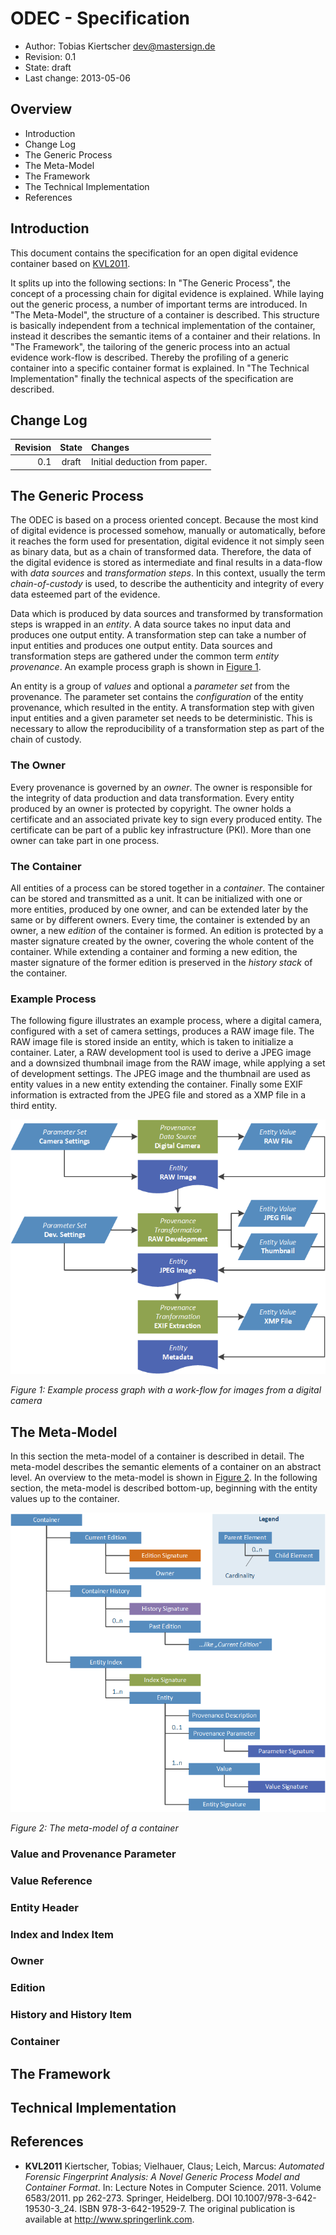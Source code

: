 ODEC - Specification
====================

* Author: Tobias Kiertscher <dev@mastersign.de>
* Revision: 0.1
* State: draft
* Last change: 2013-05-06

## Overview

+ Introduction
+ Change Log
+ The Generic Process
+ The Meta-Model
+ The Framework
+ The Technical Implementation
+ References

## Introduction

This document contains the specification for an open digital evidence container 
based on [KVL2011][].

It splits up into the following sections: In "The Generic Process", the concept
of a processing chain for digital evidence is explained. While laying out the
generic process, a number of important terms are introduced. 
In "The Meta-Model", the structure of a container is described. This structure 
is basically independent from a technical implementation of the container, 
instead it describes the semantic items of a container and their relations.
In "The Framework", the tailoring of the generic process into an actual evidence
work-flow is described. Thereby the profiling of a generic container into a
specific container format is explained. In "The Technical Implementation" 
finally the technical aspects of the specification are described.

## Change Log

| Revision |   State   | Changes
| -------: | :-------: | :---------------------------------------------------
|      0.1 | draft     | Initial deduction from paper.

## The Generic Process

The ODEC is based on a process oriented concept. Because the most kind of 
digital evidence is processed somehow, manually or automatically, before 
it reaches the form used for presentation, digital evidence it not simply 
seen as binary data, but as a chain of transformed data. Therefore, the data 
of the digital evidence is stored as intermediate and final results in a 
data-flow with *data sources* and *transformation steps*. In this context,
usually the term *chain-of-custody* is used, to describe the authenticity and
integrity of every data esteemed part of the evidence.

Data which is produced by data sources and transformed by transformation steps 
is wrapped in an *entity*. A data source takes no input data and produces one 
output entity. A transformation step can take a number of input entities and 
produces one output entity. Data sources and transformation steps are gathered 
under the common term *entity provenance*. An example process graph is shown 
in [Figure 1](#fig_example-process-graph).

An entity is a group of *values* and optional a *parameter set* from the 
provenance. The parameter set contains the *configuration* of the entity 
provenance, which resulted in the entity. A transformation step with given 
input entities and a given parameter set needs to be deterministic. 
This is necessary to allow the reproducibility of a transformation step as 
part of the chain of custody.

### The Owner

Every provenance is governed by an *owner*. The owner is responsible for the 
integrity of data production and data transformation. Every entity produced 
by an owner is protected by copyright. The owner holds a certificate and an 
associated private key to sign every produced entity. The certificate can be 
part of a public key infrastructure (PKI). More than one owner can take part 
in one process.

### The Container

All entities of a process can be stored together in a *container*. The container 
can be stored and transmitted as a unit. It can be initialized with one or more 
entities, produced by one owner, and can be extended later by the same or by 
different owners. Every time, the container is extended by an owner, a new 
*edition* of the container is formed. An edition is protected by a master 
signature created by the owner, covering the whole content of the container. 
While extending a container and forming a new edition, the master signature of 
the former edition is preserved in the *history stack* of the container.

### Example Process

The following figure illustrates an example process, where a digital camera, 
configured with a set of camera settings, produces a RAW image file.
The RAW image file is stored inside an entity, which is taken to initialize 
a container. Later, a RAW development tool is used to derive a JPEG image and 
a downsized thumbnail image from the RAW image, while applying a set of 
development settings. The JPEG image and the thumbnail are used as entity values 
in a new entity extending the container. Finally some EXIF information is 
extracted from the JPEG file and stored as a XMP file in a third entity.

<a id="fig_example-process-graph"></a>
![Example Process][fig:example-process-graph]

*Figure 1: Example process graph with a work-flow for images from a digital camera*

## The Meta-Model

In this section the meta-model of a container is described in detail.
The meta-model describes the semantic elements of a container on an abstract 
level. An overview to the meta-model is shown in [Figure 2](#fig_structure). 
In the following section, the meta-model is described bottom-up, beginning with 
the entity values up to the container.

<a id="fig_structure"></a>
![ODEC Meta-Model][fig:structure]

*Figure 2: The meta-model of a container*

### Value and Provenance Parameter

### Value Reference

### Entity Header

### Index and Index Item

### Owner

### Edition

### History and History Item

### Container

## The Framework

## Technical Implementation


## References

* **KVL2011** Kiertscher, Tobias; Vielhauer, Claus; Leich, Marcus: *Automated 
              Forensic Fingerprint Analysis: A Novel Generic Process Model and 
              Container Format*. In: Lecture Notes in Computer Science. 2011. 
              Volume 6583/2011. pp 262-273. Springer, Heidelberg. 
              DOI 10.1007/978-3-642-19530-3_24. ISBN 978-3-642-19529-7. 
              The original publication is available at 
              <http://www.springerlink.com>.

[KVL2011]: http://informatik.fh-brandenburg.de/~kiertsch/publication/KVL_GenericProcessAndContainerFormat_2011-01-14.pdf
    "Automated Forensic Fingerprint Analysis: A Novel Generic Process Model and Container Format"

[fig:example-process-graph]: figures/example-process-graph.png
[fig:structure]: figures/structure.png
